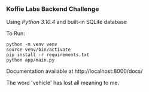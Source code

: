 ### Koffie Labs Backend Challenge

Using _Python 3.10.4_ and built-in SQLite database

To Run:

```
python -m venv venv
source venv/bin/activate
pip install -r requirements.txt
python app/main.py
```

Documentation available at http://localhost:8000/docs/

The word 'vehicle' has lost all meaning to me.